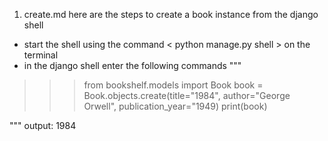 1. create.md
here are the steps to create a book instance from the django shell
- start the shell using the command < python manage.py shell > on the terminal
- in the django shell enter the following commands 
"""
>>> from bookshelf.models import Book
>>> book = Book.objects.create(title="1984", author="George Orwell", publication_year="1949)
>>> print(book)

"""
output: 1984